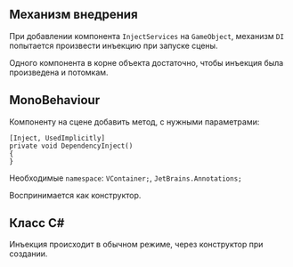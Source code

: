 ## Механизм внедрения

При добавлении компонента `InjectServices` на `GameObject`, механизм `DI` попытается произвести инъекцию при запуске сцены.

Одного компонента в корне объекта достаточно, чтобы инъекция была произведена и потомкам.

## MonoBehaviour

Компоненту на сцене добавить метод, с нужными параметрами:

```
[Inject, UsedImplicitly]
private void DependencyInject()
{
}
```

Необходимые `namespace`: `VContainer;`, `JetBrains.Annotations;`

Воспринимается как конструктор.

## Класс C#

Инъекция происходит в обычном режиме, через конструктор при создании.
